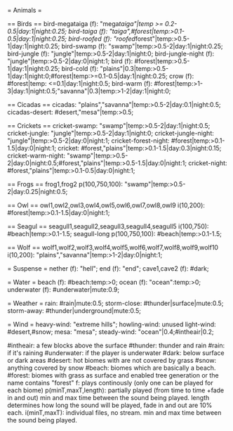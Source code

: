 = Animals =

== Birds ==
bird-megataiga (f): "mega*taiga"|temp >= 0.2-0.5|day:1|night:0.25;
bird-taiga (f): "taiga",#forest|temp:>0.1-0.5|day:1|night:0.25;
bird-roofed (f): "roofed*forest"|temp:>0.5-1|day:1|night:0.25;
bird-swamp (f): "swamp"|temp:>0.5-2|day:1|night:0.25;
bird-jungle (f): "jungle"|temp:>0.5-2|day:1|night:0;
bird-jungle-night (f): "jungle"|temp:>0.5-2|day:0|night:1;
bird (f): #forest|temp:>0.5-1|day:1|night:0.25;
bird-cold (f): "plains"|0.3|temp:>0.5-1|day:1|night:0;#forest|temp:>=0.1-0.5|day:1|night:0.25;
crow (f): #forest|temp: <=0.1|day:1|night:0.5;
bird-warm (f): #forest|temp:>1-3|day:1|night:0.5;"savanna"|0.3|temp:>1-2|day:1|night:0;

== Cicadas ==
cicadas: "plains","savanna"|temp:>0.5-2|day:0.1|night:0.5;
cicadas-desert: #desert,"mesa"|temp:>0.5;

== Crickets ==
cricket-swamp: "swamp"|temp:>0.5-2|day:1|night:0.5;
cricket-jungle: "jungle"|temp:>0.5-2|day:1|night:0;
cricket-jungle-night: "jungle"|temp:>0.5-2|day:0|night:1;
cricket-forest-night: #forest|temp:>0.1-1.5|day:0|night:1;
cricket: #forest,"plains"|temp:>0.1-1.5|day:0.3|night:0.15;
cricket-warm-night: "swamp"|temp:>0.5-2|day:0|night:0.5;#forest,"plains"|temp:>0.5-1.5|day:0|night:1;
cricket-night: #forest,"plains"|temp:>0.1-0.5|day:0|night:1;

== Frogs ==
frog1,frog2 p(100,750,100): "swamp"|temp:>0.5-2|day:0.25|night:0.5;

== Owl ==
owl1,owl2,owl3,owl4,owl5,owl6,owl7,owl8,owl9 i(10,200): #forest|temp:>0.1-1.5|day:0|night:1;

== Seagul ==
seagull1,seagull2,seagull3,seagull4,seagull5 i(100,750): #beach|temp:>0.1-1.5;
seagull-long p(100,750,100): #beach|temp:>0.1-1.5;

== Wolf ==
wolf1,wolf2,wolf3,wolf4,wolf5,wolf6,wolf7,wolf8,wolf9,wolf10 i(10,200): "plains","savanna"|temp:>1-2|day:0|night:1;

= Suspense =
nether (f): "hell";
end (f): "end";
cave1,cave2 (f): #dark;

= Water =
beach (f): #beach:temp:>0;
ocean (f): "ocean":temp:>0;
underwater (f): #underwater|mute:0.9;

= Weather =
rain: #rain|mute:0.5;
storm-close: #thunder|surface|mute:0.5;
storm-away: #thunder|underground|mute:0.5;

= Wind =
heavy-wind: "extreme hills";
howling-wind: unused
light-wind: #desert,#snow;
mesa: "mesa";
steady-wind: "ocean"|0.4;#intheair|0.2;

#intheair: a few blocks above the surface
#thunder: thunder and rain
#rain: if it's raining
#underwater: if the player is underwater
#dark: below surface or dark areas
#desert: hot biomes with are not covered by grass
#snow: anything covered by snow
#beach: biomes which are basically a beach.
#forest: biomes with grass as surface and enabled tree generation or the name contains "forest"
f: plays continously (only one can be played for each biome)
p(minT,maxT,length): partially played (from time to time +fade in and out) min and max time between the sound being played. length determines how long the sound will be played, fade in and out are 10% each.
i(minT,maxT): individual files, no stream. min and max time between the sound being played.